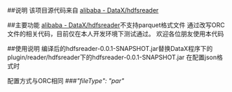 ##说明
该项目源代码来自 [alibaba - DataX/hdfsreader](https://github.com/alibaba/DataX/tree/master/hdfsreader/)

##主要功能
[alibaba - DataX/hdfsreader](https://github.com/alibaba/DataX/tree/master/hdfsreader/)不支持parquet格式文件
通过改写ORC文件的相关代码，目前仅在本人开发环境下测试通过。
欢迎各位朋友使用本代码

##使用说明
编译后的hdfsreader-0.0.1-SNAPSHOT.jar替换DataX程序下的plugin/reader/hdfsreader下的hdfsreader-0.0.1-SNAPSHOT.jar
在配置json格式时

配置方式与ORC相同
###_"fileType": "par"_